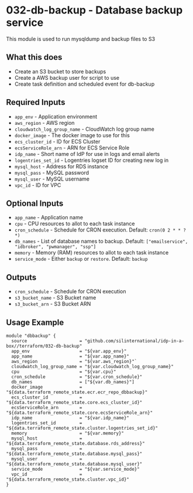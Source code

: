 # 032-db-backup - Database backup service
This module is used to run mysqldump and backup files to S3

## What this does

 - Create an S3 bucket to store backups
 - Create a AWS backup user for script to use
 - Create task definition and scheduled event for db-backup

## Required Inputs

 - `app_env` - Application environment
 - `aws_region` - AWS region
 - `cloudwatch_log_group_name` - CloudWatch log group name
 - `docker_image` - The docker image to use for this
 - `ecs_cluster_id` - ID for ECS Cluster
 - `ecsServiceRole_arn` - ARN for ECS Service Role
 - `idp_name` - Short name of IdP for use in logs and email alerts
 - `logentries_set_id` - Logentries logset ID for creating new log in
 - `mysql_host` - Address for RDS instance
 - `mysql_pass` - MySQL password
 - `mysql_user` - MySQL username
 - `vpc_id` - ID for VPC

## Optional Inputs

 - `app_name` - Application name
 - `cpu` - CPU resources to allot to each task instance
 - `cron_schedule` - Schedule for CRON execution. Default: `cron(0 2 * * ? *)`
 - `db_names` - List of database names to backup. Default: `["emailservice", "idbroker", "pwmanager", "ssp"]`
 - `memory` - Memory (RAM) resources to allot to each task instance
 - `service_mode` - Either `backup` or `restore`. Default: `backup`

## Outputs

 - `cron_schedule` - Schedule for CRON execution
 - `s3_bucket_name` - S3 Bucket name
 - `s3_bucket_arn` - S3 Bucket ARN

## Usage Example

```hcl
module "dbbackup" {
  source                    = "github.com/silinternational/idp-in-a-box//terraform/032-db-backup"
  app_env                   = "${var.app_env}"
  app_name                  = "${var.app_name}"
  aws_region                = "${var.aws_region}"`
  cloudwatch_log_group_name = "${var.cloudwatch_log_group_name}"
  cpu                       = "${var.cpu}"
  cron_schedule             = "${var.cron_schedule}"
  db_names                  = ["${var.db_names}"]
  docker_image              = "${data.terraform_remote_state.ecr.ecr_repo_dbbackup}"
  ecs_cluster_id            = "${data.terraform_remote_state.core.ecs_cluster_id}"
  ecsServiceRole_arn        = "${data.terraform_remote_state.core.ecsServiceRole_arn}"
  idp_name                  = "${var.idp_name}"
  logentries_set_id         = "${data.terraform_remote_state.cluster.logentries_set_id}"
  memory                    = "${var.memory}"
  mysql_host                = "${data.terraform_remote_state.database.rds_address}"
  mysql_pass                = "${data.terraform_remote_state.database.mysql_pass}"
  mysql_user                = "${data.terraform_remote_state.database.mysql_user}"
  service_mode              = "${var.service_mode}"
  vpc_id                    = "${data.terraform_remote_state.cluster.vpc_id}"
}
```
